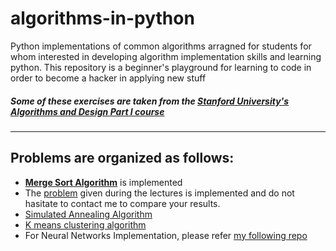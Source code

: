# algorithms-in-python
Python implementations of common algorithms arragned for students for whom interested in developing algorithm implementation skills and learning python. This repository is a beginner's playground for learning to code in order to become a hacker in applying new stuff

##### Some of these exercises are taken from the [Stanford University's Algorithms and Design Part I course](https://www.coursera.org/course/algo) 
- - - 
## Problems are organized as follows:
- **[Merge Sort Algorithm](https://en.wikipedia.org/wiki/Merge_sort)** is implemented
- The [problem](https://class.coursera.org/algo-004/lecture/15) given during the lectures is implemented and do not hasitate to contact me to compare your results.
- [Simulated Annealing Algorithm](https://en.wikipedia.org/wiki/Simulated_annealing)
- [K means clustering algorithm](https://en.wikipedia.org/wiki/K-means_clustering)
- For Neural Networks Implementation, please refer [my following repo](https://github.com/kirnap/Neural-Networks-Playground)
